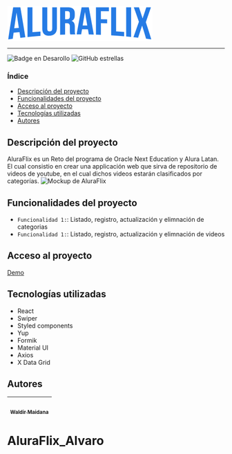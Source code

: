 ![Logo de AluraFlix](./src/assets/img/logo.svg)  

<hr>  

![Badge en Desarollo](https://img.shields.io/badge/Estado-En%20desarrollo-green)
![GitHub estrellas](https://img.shields.io/github/stars/zidjian?style=social)  
### Índice  

- [Descripción del proyecto](#Descripción-del-proyecto) 
- [Funcionalidades del proyecto](#Funcionalidades-del-proyecto)  
- [Acceso al proyecto](#Acceso-al-proyecto)  
- [Tecnologías utilizadas](#Tecnologías-utilizadas)  
- [Autores](#Autores)  
## Descripción del proyecto  

AluraFlix es un Reto del programa de Oracle Next Education y Alura Latan. El cual consistio en crear una applicación web que sirva de repositorio de videos de youtube, en el cual dichos videos estarán clasificados por categorías. 
![Mockup de AluraFlix](./src/assets/img/previsualizaci%C3%B3n.png)   
## Funcionalidades del proyecto 
- `Funcionalidad 1:`: Listado, registro, actualización y elimnación de categorias
- `Funcionalidad 1:`: Listado, registro, actualización y elimnación de videos 
## Acceso al proyecto
[Demo](https://aluraflix-phi-five.vercel.app/)
## Tecnologías utilizadas
- React
- Swiper
- Styled components
- Yup
- Formik
- Material UI
- Axios
- X Data Grid
## Autores
| [<img src="" width=115><br><sub>Waldir Maidana </sub>](https://github.com/alvarojoseph1999) |
| :---: |
# AluraFlix_Alvaro
